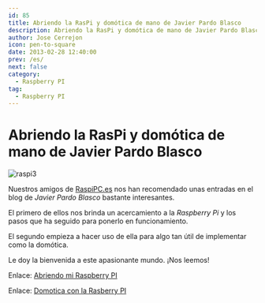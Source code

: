 ```yaml
---
id: 85
title: Abriendo la RasPi y domótica de mano de Javier Pardo Blasco
description: Abriendo la RasPi y domótica de mano de Javier Pardo Blasco
author: Jose Cerrejon
icon: pen-to-square
date: 2013-02-28 12:40:00
prev: /es/
next: false
category:
  - Raspberry PI
tag:
  - Raspberry PI
---
```


# Abriendo la RasPi y domótica de mano de Javier Pardo Blasco

![raspi3](/images/01_RaspberryPi.jpg)

Nuestros amigos de [RaspiPC.es](http://raspipc.es) nos han recomendado unas entradas en el blog de *Javier Pardo Blasco* bastante interesantes.

El primero de ellos nos brinda un acercamiento a la *Raspberry Pi* y los pasos que ha seguido para ponerlo en funcionamiento.

El segundo empieza a hacer uso de ella para algo tan útil de implementar como la domótica.

Le doy la bienvenida a este apasionante mundo. ¡Nos leemos!

Enlace: [Abriendo mi Raspberry PI](http://jpardobl.com/2013/02/20/abriendo-mi-rasberry-pi/)

Enlace: [Domotica con la Rasberry PI](http://jpardobl.com/2013/02/25/domotica-con-la-rasberry-pi/)